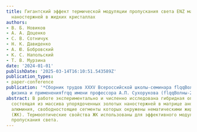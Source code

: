 ```yaml
---
title: Гигантский эффект термической модуляции пропускания света ENZ массивом плазмонных
  наностержней в жидких кристаллах
authors:
- В. Б. Новиков
- А. А. Доценко
- С. В. Сотничук
- Н. К. Давиденко
- А. Ю. Бобровский
- К. С. Напольский
- Т. В. Мурзина
date: '2024-01-01'
publishDate: '2025-03-14T16:10:51.543589Z'
publication_types:
- paper-conference
publication: '*Сборник трудов XXXV Всероссийской школы-семинара flqqВолновые явления:
  физика и примененияfrqq имени профессора А.П. Сухорукова (flqqВолны-2024frqq)*'
abstract: В работе экспериментально и численно исследована гибридная оптическая структура,
  состоящая из массива упорядоченных золотых наностержней в матрице анодного оксида
  алюминия, свободностоящие сегменты которых окружены нематическими жидкими кристаллами
  (ЖК). Термооптические свойства ЖК использованы для эффективного модулирования коэффициента
  пропускания света.
---
```

